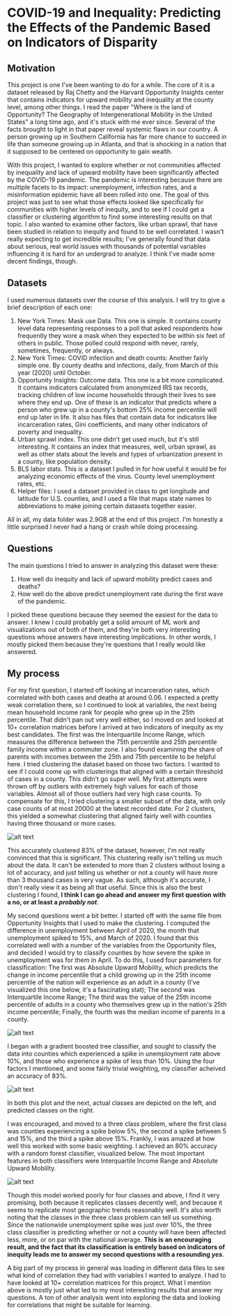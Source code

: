 # COVID-19 and Inequality: Predicting the Effects of the Pandemic Based on Indicators of Disparity

## Motivation

This project is one I've been wanting to do for a while. The core of it is a dataset released by Raj Chetty and the Harvard
Opportunity Insights center that contains indicators for upward mobility and inequality at the county level, among other things.
I read the paper "Where is the land of Opportunity? The Geography of Intergenerational Mobility in the United States" a long time ago,
and it's stuck with me ever since. Several of the facts brought to light in that paper reveal systemic flaws in our country. 
A person growing up in Southern California has far more chance to succeed in life than someone growing up in Atlanta, and
that is shocking in a nation that it supposed to be centered on opportunity to gain wealth. 

With this project, I wanted to explore whether or not communities affected by inequality and lack of upward mobility
have been significantly affected by the COVID-19 pandemic. The pandemic is interesting because there are multiple 
facets to its impact: unemployment, infection rates, and a misinformation epidemic have all been rolled into one.
The goal of this project was just to see what those effects looked like specifically for communities with higher levels
of inequity, and to see if I could get a classifier or clustering algorithm to find some interesting results on that topic. 
I also wanted to examine other factors, like urban sprawl, that have been studied in relation to inequity and found to be
well correlated. I wasn't really expecting to get incredible results; I've generally found that data about serious, real
world issues with thousands of potential variables influencing it is hard for an undergrad to analyze. I think I've made
some decent findings, though.

## Datasets

I used numerous datasets over the course of this analysis. I will try to give a brief description of each one:

1. New York Times: Mask use Data. This one is simple. It contains county level data representing responses to a poll
   that asked respondents how frequently they wore a mask when they expected to be within six feet of others in public.
   Those polled could respond with never, rarely, sometimes, frequently, or always.
2. New York Times: COVID infection and death counts: Another fairly simple one. By county deaths and infections, daily, from
   March of this year (2020) until October.
3. Opportunity Insights: Outcome data. This one is a bit more complicated. It contains indicators calculated from anonymized IRS 
   tax records, tracking children of low income households through their lives to see where they end up. One of these
   is an indicator that predicts where a person who grew up in a county's bottom 25% income percentile will end up later in life.
   It also has files that contain data for indicators like incarceration rates, Gini coefficients, and many other indicators
   of poverty and inequality.
4. Urban sprawl index. This one didn't get used much, but it's still interesting. It contains an index that measures, well,
   urban sprawl, as well as other stats about the levels and types of urbanization present in a county, like population density.
5. BLS labor stats. This is a dataset I pulled in for how useful it would be for analyzing economic effects of the virus.
   County level unemployment rates, etc.
6. Helper files: I used a dataset provided in class to get longitude and latitude for U.S. counties, and I used
   a file that maps state names to abbreviations to make joining certain datasets together easier.
   
All in all, my data folder was 2.9GB at the end of this project. I'm honestly a little surprised I never had a hang or crash
while doing processing.

## Questions

The main questions I tried to answer in analyzing this dataset were these:

1. How well do inequity and lack of upward mobility predict cases and deaths? 
2. How well do the above predict unemployment rate during the first wave of the pandemic.

I picked these questions because they seemed the easiest for the data to answer. I knew I could probably get a solid
amount of ML work and visualizations out of both of them, and they're both very interesting questions whose answers have
interesting implications. In other words, I mostly picked them because they're questions that I really would like answered.

## My process

For my first question, I started off looking at incarceration rates, which correlated with both cases and deaths at around 0.06.
I expected a pretty weak correlation there, so I continued to look at variables, the next being mean household income rank
for people who grew up in the 25th percentile. That didn't pan out very well either, so I moved on and looked at 
10+ correlation matrices before I arrived at two indicators of inequity as my best candidates. The first was the
Interquartile Income Range, which measures the difference between the 75th percentile and 25th percentile family income
within a commuter zone. I also found examining the share of parents with incomes between the 25th and 75th percentile to be helpful here.
I tried clustering the dataset based on those two factors. I wanted to see if I could come up with clusterings that aligned
with a certain threshold of cases in a county. This didn't go super well. My first attempts were thrown off by outliers 
with extremely high values for each of those variables. Almost all of those outliers had very high case counts.
To compensate for this, I tried clustering a smaller subset of the data, with only case counts of at most 20000 at the latest
recorded date. For 2 clusters, this yielded a somewhat clustering that aligned fairly well with counties having three thousand or more cases.

![alt text](plots/casesCluster.png)

This accurately clustered 83% of the dataset, however, I'm not really convinced that this is significant. This clustering
really isn't telling us much about the data. It can't be extended to more than 2 clusters without losing a lot of accuracy, and
just telling us whether or not a county will have more than 3 thousand cases is very vague. As such, although it's accurate, I don't
really view it as being all that useful. Since this is also the best clustering I found, **I think I can go ahead and answer my first question
with a no, or at least a _probably not_**.

My second questions went a bit better. I started off with the same file from Opportunity Insights that I used to 
make the clustering. I computed the difference in unemployment between April of 2020, the month that unemployment spiked to 15%,
and March of 2020. I found that this correlated well with a number of the variables from the Opportunity files, and decided
I would try to classify counties by how severe the spike in unemployment was for them in April. To do this, I used four 
parameters for classification: The first was Absolute Upward Mobility, which predicts the change in income percentile that a child growing
up in the 25th income percentile of the nation will experience as an adult in a county (I've visualized this one below, it's a
fascinating stat); The second was Interquartile Income Range; 
The third was the value of the 25th income percentile of adults in a county who themselves grew up in the nation's 25th income percentile;
Finally, the fourth was the median income of parents in a county.

![alt text](plots/aumGeoPlot.png)

I began with a gradient boosted tree classifier, and sought to classify the data into counties which experienced a spike in 
unemployment rate above 10%, and those who experience a spike of less than 10%. Using the four factors I mentioned, 
and some fairly trivial weighting, my classifier acheived an accuracy of 83%. 

![alt text](plots/twoClassGeoPlot.png)

In both this plot and the next, actual classes are depicted on the left, and predicted classes on the right.

I was encouraged, and moved to a three class problem, where the first class was counties experiencing a spike below 5%,
the second a spike between 5 and 15%, and the third a spike above 15%. Frankly, I was amazed at how well this worked with
some basic weighting. I achieved an 80% accuracy with a random forest classifier, visualized below. The most important features in both classifiers
were Interquartile Income Range and Absolute Upward Mobility.

![alt text](plots/threeClassGeoPlot.png)

Though this model worked poorly for four classes and above, I find it very promising, both because it replicates classes decently well,
and because it seems to replicate most geographic trends reasonably well. It's also worth noting that the classes in the three class
problem can tell us something. Since the nationwide unemployment spike was just over 10%, the three class classifier is predicting
whether or not a county will have been affected less, more, or on par with the national average. **This is an encouraging result,
and the fact that its classification is entirely based on indicators of inequity leads me to answer my second questions with a resounding
_yes_**.

A big part of my process in general was loading in different data files to see what kind of correlation they had with variables I wanted to analyze. I had to have looked at 10+ correlation matrices for this project. What I mention above is mostly just what led to my most interesting results that answer my questions. A ton of other analysis went into exploring the data and looking for correlations that might be suitable for learning.  

